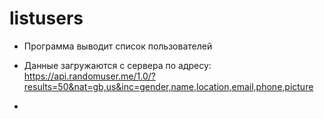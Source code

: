 # listusers

- Программа выводит список пользователей

- Данные загружаются с сервера по адресу:
  https://api.randomuser.me/1.0/?results=50&nat=gb,us&inc=gender,name,location,email,phone,picture

- 
